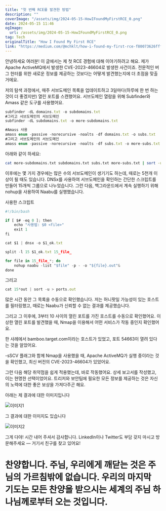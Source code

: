 ```yaml
---
title: "첫 번째 RCE를 발견한 방법"
description: ""
coverImage: "/assets/img/2024-05-15-HowIFoundMyFirstRCE_0.png"
date: 2024-05-15 11:46
ogImage: 
  url: /assets/img/2024-05-15-HowIFoundMyFirstRCE_0.png
tag: Tech
originalTitle: "How I Found My First RCE"
link: "https://medium.com/@mchklt/how-i-found-my-first-rce-f80073626fff"
---
```



안녕하세요 여러분! 이 글에서는 제 첫 RCE 경험에 대해 이야기하려고 해요. 제가 Apache ActiveMQ에서 발생한 CVE-2023-46604로 발생한 사건이죠. 전문적인 버그 헌터를 위한 새로운 정보를 제공하는 것보다는 어떻게 발견했는지에 더 초점을 맞출 거에요.

저의 탐색 과정에서, 매주 서브도메인 목록을 업데이트하고 3일마다(하루에 한 번 하는 것이 더 좋겠지만) 열린 포트를 스캔했어요. 서브도메인 열람을 위해 Subfinder와 Amass 같은 도구를 사용했어요.

```js
subfinder -dL domains.txt -o subdomains.txt
#그리고 서브도메인의 서브도메인
subfinder -dL subdomains.txt -o more-subdomains.txt

#Amass 사용
amass enum -passive -norecursive -noalts -df domains.txt -o subs.txt
#그리고 서브도메인의 서브도메인
amass enum -passive -norecursive -noalts -df subs.txt -o more-subs.txt
```



아래와 같이 하세요:

```bash
cat more-subdomains.txt subdomains.txt subs.txt more-subs.txt | sort -u > targets.txt
```

이후에는 몇 가지 경우에는 많은 수의 서브도메인이 생기기도 하는데, 때로는 5천개 이상이 될 때도 있습니다. DNSx를 사용하여 서브도메인을 확인하는 간단한 스크립트를 만들어 15개씩 그룹으로 나누었습니다. 그런 다음, 백그라운드에서 계속 실행하기 위해 nohup을 사용하여 Naabu를 실행했습니다.

사용한 스크립트



```js
#!/bin/bash

if [ $# -eq 0 ]; then
    echo "사용법: $0 <file>"
    exit 1
fi

cat $1 | dnsx -o $1_ok.txt

split -l 15 $1_ok.txt 15_file_

for file in 15_file_*; do
    nohup naabu -list "$file" -p - -o "${file}.out"&
done
```

그리고

```js
cat 15*out | sort -u > ports.out 
```

많은 시간 동안 그 목록을 수동으로 확인했습니다. 저는 허니팟일 가능성이 있는 호스트를 필터링했고, 때로는 Naabu가 신뢰할 수 없는 결과를 제공했습니다.



그리고 그 이후에, 3부터 10 사이의 열린 포트를 가진 호스트를 수동으로 확인했어요. 이상한 열린 포트를 발견했을 때, Nmap을 이용해서 어떤 서비스가 작동 중인지 확인했어요.

한 사례에서 bamboo.target.com이라는 호스트가 있었고, 포트 54663이 열려 있다는 것을 알았어요.

-sSCV 플래그와 함께 Nmap을 사용했을 때, Apache ActiveMQ가 실행 중이라는 것을 확인했고, 최신 버전의 CVE-2023-46604가 있었어요.

그런 다음 해당 취약점을 쉽게 적용했는데, 바로 작동했어요. 상세 보고서를 작성했고, 이는 현명한 선택이었어요. 트리저와 보안팀에 필요한 모든 정보를 제공하는 것은 자신의 노력에 대한 좋은 보상을 가져다주곤 해요.



아래는 제 결과에 대한 이미지입니다

![이미지1](/assets/img/2024-05-15-HowIFoundMyFirstRCE_0.png)

그 결과에 대한 이미지도 있습니다

![이미지2](/assets/img/2024-05-15-HowIFoundMyFirstRCE_1.png)

그게 다야! 시간 내어 주셔서 감사합니다. LinkedIn이나 Twitter도 부담 갖지 마시고 방문해주세요 — 거기서 친구를 찾고 있어요!



# 찬양합니다. 주님, 우리에게 깨닫는 것은 주님의 가르침밖에 없습니다. 우리의 마지막 기도는 모든 찬양을 받으시는 세계의 주님 하나님께로부터 오는 것입니다.